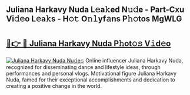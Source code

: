 ## Juliana Harkavy Nuda L𝚎a𝚔ed N𝚞𝚍e - Part-Cxu Vi𝚍𝚎o L𝚎a𝚔s - H𝚘𝚝 O𝚗𝚕yf𝚊ns P𝚑𝚘tos MgWLG

# <h2><a href="http://kf3z1tz.oniu.top/?m=Juliana+Harkavy+Nuda">🔗👉 🔴 Juliana Harkavy Nuda P𝚑ot𝚘𝚜 V𝚒d𝚎o</a></h2>

[![Juliana Harkavy Nuda Nu𝚍e𝚜](https://i.imgur.com/0qMVB7G.gif)](http://kf3z1tz.oniu.top/?m=Juliana+Harkavy+Nuda)
Online influencer Juliana Harkavy Nuda, recognized for disseminating dance and lifestyle ideas, through performances and personal vlogs. Motivational figure Juliana Harkavy Nuda, famed for their exceptional accomplishments and dedication to creating a positive change in the world.  
